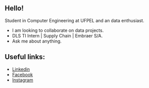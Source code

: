 ## Hello!

Student in Computer Engineering at UFPEL and an data enthusiast.

*  I am looking to collaborate on data projects.
*  DLS TI Intern | Supply Chain | Embraer S/A.
*  Ask me about anything.

## Useful links: 
* [Linkedin](https://www.linkedin.com/in/mateusbrugnaroto) <br>
* [Facebook](https://www.facebook.com/mateus.brugnaroto) <br>
* [Instagram](https://www.instagram.com/brugnaroto_mateus/)
